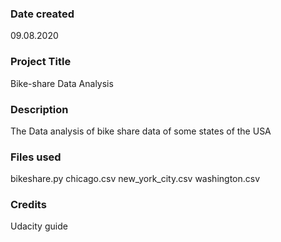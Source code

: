 ### Date created
09.08.2020

### Project Title
Bike-share Data Analysis

### Description
The Data analysis of bike share data of some states of the USA

### Files used
bikeshare.py
chicago.csv
new_york_city.csv
washington.csv

### Credits
Udacity guide

